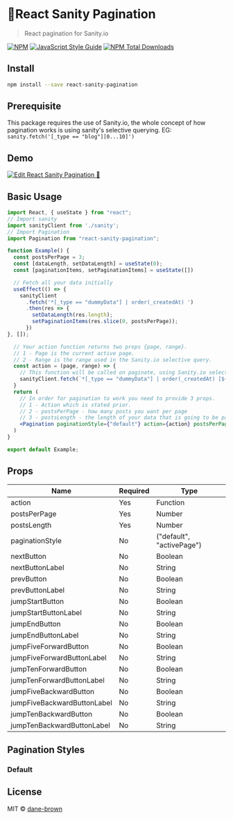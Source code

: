 # 🌵React Sanity Pagination

> React pagination for Sanity.io

[![NPM](https://img.shields.io/npm/v/react-sanity-pagination.svg)](https://www.npmjs.com/package/react-sanity-pagination) [![JavaScript Style Guide](https://img.shields.io/badge/code_style-standard-brightgreen.svg)](https://standardjs.com)
<a href="https://npmjs.com/react-sanity-pagination"><img src="https://img.shields.io/npm/dt/react-sanity-pagination.svg" alt="NPM Total Downloads"></a>

## Install

```bash
npm install --save react-sanity-pagination
```

## Prerequisite

This package requires the use of Sanity.io, the whole concept of how pagination works is using sanity's selective querying. EG: `sanity.fetch('[_type == "blog"][0...10]')`

## Demo

[![Edit React Sanity Pagination 🌵](https://codesandbox.io/static/img/play-codesandbox.svg)](https://codesandbox.io/s/react-sanity-pagination-0pzik?fontsize=14&hidenavigation=1&view=preview)

## Basic Usage

```jsx
import React, { useState } from "react";
// Import sanity
import sanityClient from './sanity';
// Import Pagination
import Pagination from "react-sanity-pagination";

function Example() {
  const postsPerPage = 3;
  const [dataLength, setDataLength] = useState(0);
  const [paginationItems, setPaginationItems] = useState([])

  // Fetch all your data initially
  useEffect(() => {
    sanityClient
      .fetch('*[_type == "dummyData"] | order(_createdAt) ')
      .then(res => {
        setDataLength(res.length);
        setPaginationItems(res.slice(0, postsPerPage));
      })
}, []);

  // Your action function returns two props {page, range}.
  // 1 - Page is the current active page.
  // 2 - Range is the range used in the Sanity.io selective query.
  const action = (page, range) => {
    // This function will be called on paginate, using Sanity.io selectives you query your new data and update your state
    sanityClient.fetch(`*[_type == "dummyData"] | order(_createdAt) [${range}]`).then(res => setPaginationItems(res));
  }
  return (
    // In order for pagination to work you need to provide 3 props.
    // 1 - Action which is stated prior.
    // 2 - postsPerPage - how many posts you want per page
    // 3 - postsLength - the length of your data that is going to be paginated. This can be done with Array.length
    <Pagination paginationStyle={"default"} action={action} postsPerPage={postsPerPage} postsLength={dataLength} />;
  )
}

export default Example;
```

## Props

| Name                        | Required | Type                      |
| --------------------------- | -------- | ------------------------- |
| action                      | Yes      | Function                  |
| postsPerPage                | Yes      | Number                    |
| postsLength                 | Yes      | Number                    |
| paginationStyle             | No       | ("default", "activePage") |
| nextButton                  | No       | Boolean                   |
| nextButtonLabel             | No       | String                    |
| prevButton                  | No       | Boolean                   |
| prevButtonLabel             | No       | String                    |
| jumpStartButton             | No       | Boolean                   |
| jumpStartButtonLabel        | No       | String                    |
| jumpEndButton               | No       | Boolean                   |
| jumpEndButtonLabel          | No       | String                    |
| jumpFiveForwardButton       | No       | Boolean                   |
| jumpFiveForwardButtonLabel  | No       | String                    |
| jumpTenForwardButton        | No       | Boolean                   |
| jumpTenForwardButtonLabel   | No       | String                    |
| jumpFiveBackwardButton      | No       | Boolean                   |
| jumpFiveBackwardButtonLabel | No       | String                    |
| jumpTenBackwardButton       | No       | Boolean                   |
| jumpTenBackwardButtonLabel  | No       | String                    |

## Pagination Styles

  ### Default



## License

MIT © [dane-brown](https://github.com/dane-brown)

